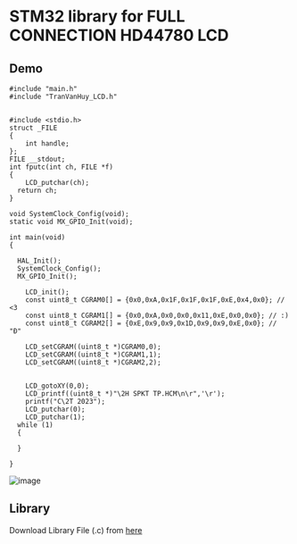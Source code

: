 # STM32 library for FULL CONNECTION HD44780 LCD

## Demo
```
#include "main.h"
#include "TranVanHuy_LCD.h"


#include <stdio.h>
struct _FILE
{
	int handle;
};
FILE __stdout;
int fputc(int ch, FILE *f) 
{
	LCD_putchar(ch);
  return ch;
}

void SystemClock_Config(void);
static void MX_GPIO_Init(void);

int main(void)
{

  HAL_Init();
  SystemClock_Config();
  MX_GPIO_Init();
	
	LCD_init();
	const uint8_t CGRAM0[] = {0x0,0xA,0x1F,0x1F,0x1F,0xE,0x4,0x0}; // <3
	const uint8_t CGRAM1[] = {0x0,0xA,0x0,0x0,0x11,0xE,0x0,0x0}; // :)
	const uint8_t CGRAM2[] = {0xE,0x9,0x9,0x1D,0x9,0x9,0xE,0x0}; // "Đ"
	
	LCD_setCGRAM((uint8_t *)CGRAM0,0);
	LCD_setCGRAM((uint8_t *)CGRAM1,1);
	LCD_setCGRAM((uint8_t *)CGRAM2,2);
	
	
	LCD_gotoXY(0,0);
	LCD_printf((uint8_t *)"\2H SPKT TP.HCM\n\r",'\r');
	printf("C\2T 2023");
	LCD_putchar(0);
	LCD_putchar(1);
  while (1)
  {

  }

}

```
![image](https://github.com/VanHuyTran24/STM32F103-LCD-HD44780-FULL-CONNECTION/assets/166670555/bfff8c71-8ed3-4464-b153-cf9a9914c31e)

## Library
Download Library File (.c) from [here](https://github.com/VanHuyTran24/STM32F103-LCD-HD44780-FULL-CONNECTION/blob/master/Program_KeilC/MDK-ARM/TranVanHuy_LCD.c)
